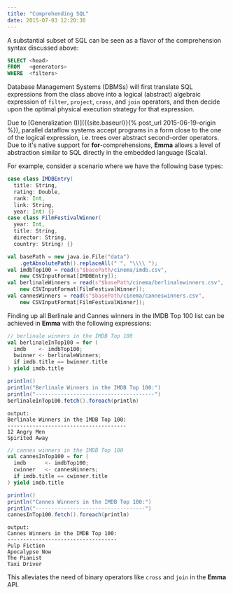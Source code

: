 ```yaml
---
title: "Comprehending SQL"
date: 2015-07-03 12:20:30
---
```


A substantial subset of SQL can be seen as a flavor of the comprehension syntax discussed above:

```sql
SELECT <head>
FROM   <generators>
WHERE  <filters>
```

Database Management Systems (DBMSs) will first translate SQL expressions from the class above into a logical 
(abstract) algebraic expression of `filter`, `project`, `cross`, and `join` operators, and then decide upon the optimal 
physical execution strategy for that expression.

Due to [Generalization (I)]({{site.baseurl}}{% post_url 2015-06-19-origin %}), parallel dataflow systems accept programs in a form close to the one of the logical 
expression, i.e. trees over abstract second-order operators. Due to it's native support for **for**-comprehensions, 
**Emma** allows a level of abstraction similar to SQL directly in the embedded language (Scala).

For example, consider a scenario where we have the following base types:

```scala
case class IMDBEntry(
  title: String, 
  rating: Double, 
  rank: Int, 
  link: String, 
  year: Int) {}
case class FilmFestivalWinner(
  year: Int, 
  title: String, 
  director: String, 
  country: String) {}
```

```scala
val basePath = new java.io.File("data")
    .getAbsolutePath().replaceAll(" ", "\\\\ ");
val imdbTop100 = read(s"$basePath/cinema/imdb.csv", 
    new CSVInputFormat[IMDBEntry]);
val berlinaleWinners = read(s"$basePath/cinema/berlinalewinners.csv", 
    new CSVInputFormat[FilmFestivalWinner]);
val cannesWinners = read(s"$basePath/cinema/canneswinners.csv", 
    new CSVInputFormat[FilmFestivalWinner]);
```  

Finding up all Berlinale and Cannes winners in the IMDB Top 100 list can be achieved in **Emma** with the following expressions:

```scala
// berlinale winners in the IMDB Top 100 
val berlinaleInTop100 = for (
  imdb    <- imdbTop100;
  bwinner <- berlinaleWinners; 
  if imdb.title == bwinner.title
) yield imdb.title

println()
println("Berlinale Winners in the IMDB Top 100:")
println("--------------------------------------")
berlinaleInTop100.fetch().foreach(println)
```

```
output:
Berlinale Winners in the IMDB Top 100:
--------------------------------------
12 Angry Men
Spirited Away
```

```scala
// cannes winners in the IMDB Top 100 
val cannesInTop100 = for (
  imdb      <- imdbTop100;
  cwinner   <- cannesWinners; 
  if imdb.title == cwinner.title
) yield imdb.title

println()
println("Cannes Winners in the IMDB Top 100:")
println("-----------------------------------")
cannesInTop100.fetch().foreach(println)
```

```
output:
Cannes Winners in the IMDB Top 100:
-----------------------------------
Pulp Fiction
Apocalypse Now
The Pianist
Taxi Driver
```

This alleviates the need of binary operators like `cross` and `join` in the **Emma** API.